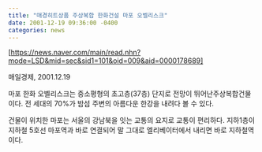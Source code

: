 ```yaml
---
title: "매경히트상품 주상복합 한화건설 마포 오벨리스크"
date: 2001-12-19 09:36:00 -0400
categories: news
---
```

[https://news.naver.com/main/read.nhn?mode=LSD&mid=sec&sid1=101&oid=009&aid=0000178689]

매일경제, 2001.12.19

마포 한화 오벨리스크는 중소평형의 초고층(37층) 단지로 전망이 뛰어난주상복합건물이다. 전 세대의 70%가 밤섬 주변의 아름다운 한강을 내려다 볼 수 있다.

건물이 위치한 마포는 서울의 강남북을 잇는 교통의 요지로 교통이 편리하다. 지하1층이 지하철 5호선 마포역과 바로 연결되어 말 그대로 엘리베이터에서 내리면 바로 지하철역이다.

[https://news.naver.com/main/read.nhn?mode=LSD&mid=sec&sid1=101&oid=009&aid=0000178689]: https://news.naver.com/main/read.nhn?mode=LSD&mid=sec&sid1=101&oid=009&aid=0000178689
